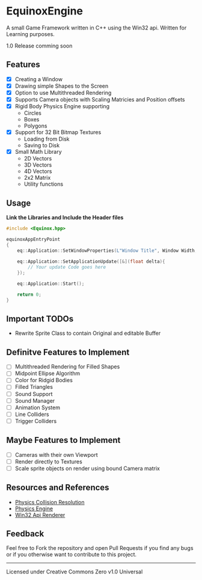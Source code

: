 # EquinoxEngine

A small Game Framework written in C++ using the Win32 api. Written for Learning purposes.

1.0 Release comming soon

## Features
- [x] Creating a Window
- [x] Drawing simple Shapes to the Screen
- [x] Option to use Multithreaded Rendering
- [x] Supports Camera objects with Scaling Matricies and Position offsets
- [x] Rigid Body Physics Engine supporting
    - Circles
    - Boxes
    - Polygons
- [x] Support for 32 Bit Bitmap Textures
    - Loading from Disk
    - Saving to Disk
- [X] Small Math Library
    - 2D Vectors
    - 3D Vectors
    - 4D Vectors
    - 2x2 Matrix
    - Utility functions

## Usage
**Link the Libraries and Include the Header files**
```cpp
#include <Equinox.hpp>

equinoxAppEntryPoint
{
    eq::Application::SetWindowProperties(L"Window Title", Window Width, Window Height);
    
    eq::Application::SetApplicationUpdate([&](float delta){
        // Your update Code goes here
    });

    eq::Application::Start();

    return 0;
}
```

## Important TODOs
- Rewrite Sprite Class to contain Original and editable Buffer

## Definitve Features to Implement
- [ ] Multithreaded Rendering for Filled Shapes
- [ ] Midpoint Ellipse Algorithm
- [ ] Color for Ridgid Bodies
- [ ] Filled Triangles
- [ ] Sound Support
- [ ] Sound Manager
- [ ] Animation System
- [ ] Line Colliders
- [ ] Trigger Colliders

## Maybe Features to Implement
- [ ] Cameras with their own Viewport
- [ ] Render directly to Textures
- [ ] Scale sprite objects on render using bound Camera matrix

## Resources and References

- [Physics Collision Resolution](http://www.chrishecker.com/images/e/e7/Gdmphys3.pdf)
- [Physics Engine](https://www.youtube.com/playlist?list=PLSlpr6o9vURwq3oxVZSimY8iC-cdd3kIs)
- [Win32 Api Renderer](https://www.youtube.com/playlist?list=PL5Lk2LPoiyAKDzUg1KKJkkqcvoK6VI6Jp)


## Feedback
Feel free to Fork the repository and open Pull Requests if you find any bugs or if you otherwise want to contribute to this project.

- - -
Licensed under Creative Commons Zero v1.0 Universal
